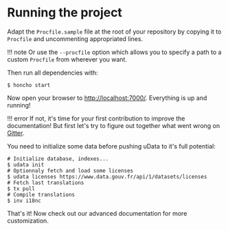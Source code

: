 # Running the project

Adapt the `Procfile.sample` file at the root of your repository by copying it to `Procfile` and uncommenting appropriated lines.

!!! note
    Or use the `--procfile` option which allows you to specify a path to a custom `Procfile` from wherever you want.

Then run all dependencies with:

```shell
$ honcho start
```

Now open your browser to [http://localhost:7000/][dev-server]. Everything is up and running!

!!! error
    If not, it's time for your first contribution to improve the documentation!
    But first let's try to figure out together what went wrong on [Gitter][].

You need to initialize some data before pushing uData to it's full potential:

```shell
# Initialize database, indexes...
$ udata init
# Optionnaly fetch and load some licenses
$ udata licenses https://www.data.gouv.fr/api/1/datasets/licenses
# Fetch last translations
$ tx pull
# Compile translations
$ inv i18nc
```

That's it! Now check out our advanced documentation for more customization.

[dev-server]: http://localhost:7000/
[gitter]: https://gitter.im/opendatateam/udata
